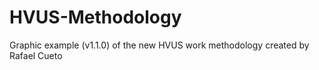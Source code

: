 # HVUS-Methodology
Graphic example (v1.1.0) of the new HVUS work methodology created by Rafael Cueto
